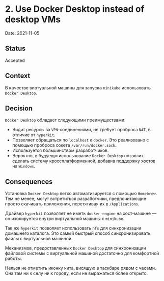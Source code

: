 # 2. Use Docker Desktop instead of desktop VMs

Date: 2021-11-05

## Status

Accepted

## Context

В качестве виртуальной машины для запуска `minikube`
использовать `Docker Desktop`.

## Decision

`Docker Desktop` обладает следующими преимуществами:

* Видит ресурсы за `VPN`-соединениями, не требует проброса `NAT`, в отличие
  от `hyperkit`.
* Позволяет обращаться по `localhost` к `docker`. Это реализовано с помощью
  проброса сокета `/var/run/docker.sock`.
* Используется большинством разработчиков.
* Вероятно, в будуещм использование `Docker Desktop` позволит сделать систему
  кроссплатформенной, добавив поддержку хостов на `Windows`.

## Consequences

Установка `Docker Desktop` легко автоматизируется с помощью `Homebrew`. Тем не
менее, могут встретиться разработчики, предпочитающие просто скачивать
приложения, перетягивая их в `/Applications`.

Драйвер `hyperkit` позволяет не иметь `docker-engine` на хост-машине — он
изолируется внутри виртуальной машины с `minikube`.

Так же `hyperkit` позволяет использовать `nfs` для синхронизации домашнего
каталога. Это самый быстрый способ синхронизировать файлы с виртуальной машиной.

Механизмов, предоставленных `Docker Desktop` для синхронизации файловой системы
с виртуальной машиной достаточно для комфортной работы.

Нельзя не отметить иконку кита, висящую в таскбаре рядом с часами. Она там ни к
селу ни к городу, если не выражаться более открыто.

